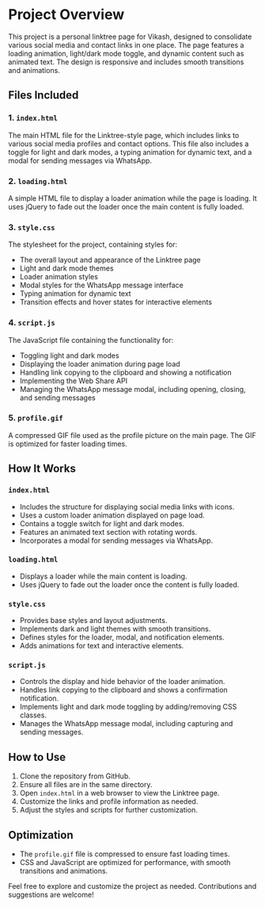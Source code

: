 # Project Overview
This project is a personal linktree page for Vikash, designed to consolidate various social media and contact links in one place. The page features a loading animation, light/dark mode toggle, and dynamic content such as animated text. The design is responsive and includes smooth transitions and animations.

## Files Included

### 1. `index.html`
The main HTML file for the Linktree-style page, which includes links to various social media profiles and contact options. This file also includes a toggle for light and dark modes, a typing animation for dynamic text, and a modal for sending messages via WhatsApp.

### 2. `loading.html`
A simple HTML file to display a loader animation while the page is loading. It uses jQuery to fade out the loader once the main content is fully loaded.

### 3. `style.css`
The stylesheet for the project, containing styles for:
- The overall layout and appearance of the Linktree page
- Light and dark mode themes
- Loader animation styles
- Modal styles for the WhatsApp message interface
- Typing animation for dynamic text
- Transition effects and hover states for interactive elements

### 4. `script.js`
The JavaScript file containing the functionality for:
- Toggling light and dark modes
- Displaying the loader animation during page load
- Handling link copying to the clipboard and showing a notification
- Implementing the Web Share API
- Managing the WhatsApp message modal, including opening, closing, and sending messages

### 5. `profile.gif`
A compressed GIF file used as the profile picture on the main page. The GIF is optimized for faster loading times.

## How It Works

### `index.html`
- Includes the structure for displaying social media links with icons.
- Uses a custom loader animation displayed on page load.
- Contains a toggle switch for light and dark modes.
- Features an animated text section with rotating words.
- Incorporates a modal for sending messages via WhatsApp.

### `loading.html`
- Displays a loader while the main content is loading.
- Uses jQuery to fade out the loader once the content is fully loaded.

### `style.css`
- Provides base styles and layout adjustments.
- Implements dark and light themes with smooth transitions.
- Defines styles for the loader, modal, and notification elements.
- Adds animations for text and interactive elements.

### `script.js`
- Controls the display and hide behavior of the loader animation.
- Handles link copying to the clipboard and shows a confirmation notification.
- Implements light and dark mode toggling by adding/removing CSS classes.
- Manages the WhatsApp message modal, including capturing and sending messages.

## How to Use

1. Clone the repository from GitHub.
2. Ensure all files are in the same directory.
3. Open `index.html` in a web browser to view the Linktree page.
4. Customize the links and profile information as needed.
5. Adjust the styles and scripts for further customization.

## Optimization
- The `profile.gif` file is compressed to ensure fast loading times.
- CSS and JavaScript are optimized for performance, with smooth transitions and animations.

Feel free to explore and customize the project as needed. Contributions and suggestions are welcome!
